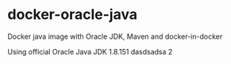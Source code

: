 # docker-oracle-java
Docker java image with Oracle JDK, Maven and docker-in-docker

Using official Oracle Java JDK 1.8.151
dasdsadsa
2
